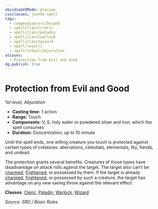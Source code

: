 ```yaml
---
obsidianUIMode: preview
cssclasses: json5e-spell
tags:
  - compendium/src/5e/phb
  - spell/class/cleric
  - spell/class/paladin
  - spell/class/warlock
  - spell/class/wizard
  - spell/level/1
  - spell/school/abjuration
aliases:
  - Protection from Evil and Good
dg-publish: true
---
```

# Protection from Evil and Good
*1st-level, Abjuration*  

- **Casting time:** 1 action
- **Range:** Touch
- **Components:** V, S, holy water or powdered silver and iron, which the spell consumes
- **Duration:** Concentration, up to 10 minute

Until the spell ends, one willing creature you touch is protected against certain types of creatures: aberrations, celestials, elementals, fey, fiends, and undead.

The protection grants several benefits. Creatures of those types have disadvantage on attack rolls against the target. The target also can't be [charmed](rules/conditions.md#charmed), [frightened](rules/conditions.md#frightened), or possessed by them. If the target is already [charmed](rules/conditions.md#charmed), [frightened](rules/conditions.md#frightened), or possessed by such a creature, the target has advantage on any new saving throw against the relevant effect.

**Classes**: [Cleric](cleric.md), [Paladin](paladin.md), [Warlock](warlock.md), [Wizard](wizard.md)

*Source: SRD / Basic Rules*